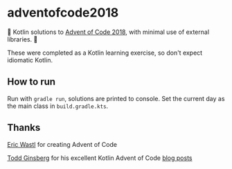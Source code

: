 # adventofcode2018

🎄 Kotlin solutions to [Advent of Code 2018](https://adventofcode.com/2018/), with minimal use of external libraries. 🎄

These were completed as a Kotlin learning exercise, so don't expect idiomatic Kotlin.

## How to run

Run with `gradle run`, solutions are printed to console. Set the current day as the main class in
`build.gradle.kts`.

## Thanks

[Eric Wastl](http://was.tl) for creating Advent of Code

[Todd Ginsberg](https://todd.ginsberg.com/) for his excellent Kotlin Advent of Code [blog posts](https://todd.ginsberg.com/post/advent-of-code/2018/)


